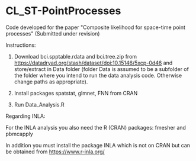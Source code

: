 # CL_ST-PointProcesses
Code developed for the paper "Composite likelihood for space-time point processes"  (Submitted under revision)

Instructions:

1) Download bci.spptable.rdata and bci.tree.zip from
https://datadryad.org/stash/dataset/doi:10.15146/5xcp-0d46
and store/extract in Data folder (folder Data is assumed to be a subfolder
of the folder where you intend to run the data analysis 
code. Otherwise change paths as appropriate).

2) Install packages spatstat, glmnet, FNN from CRAN

3) Run Data_Analysis.R

Regarding INLA:

For the INLA analysis you also need the R (CRAN) packages: fmesher and pbmcapply

In addition you must install the package INLA
which is not on CRAN but can be obtained from https://www.r-inla.org/




